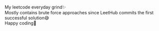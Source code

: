 My leetcode everyday grind✨
<br>
Mostly contains brute force approaches since LeetHub commits the first successful solution😅
<br>
Happy coding🎇
